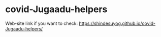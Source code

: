 # covid-Jugaadu-helpers

Web-site link if you want to check: 
https://shindesuyog.github.io/covid-Jugaadu-helpers/



